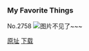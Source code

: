 ### My Favorite Things
No.2758
![图片不见了~~~](https://imgs.xkcd.com/comics/my_favorite_things.png)

[原址](https://xkcd.com//2758) [下载](https://imgs.xkcd.com/comics/my_favorite_things.png)

